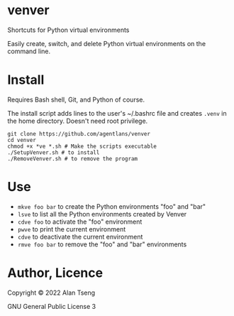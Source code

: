 # venver

Shortcuts for Python virtual environments

Easily create, switch, and delete Python virtual environments
on the command line.

# Install

Requires Bash shell, Git, and Python of course.

The install script adds lines to the user's ~/.bashrc file
and creates `.venv` in the home directory.
Doesn't need root privilege.

```
git clone https://github.com/agentlans/venver
cd venver
chmod +x *ve *.sh # Make the scripts executable
./SetupVenver.sh # to install
./RemoveVenver.sh # to remove the program
```

# Use

- `mkve foo bar` to create the Python environments "foo" and "bar"
- `lsve` to list all the Python environments created by Venver
- `cdve foo` to activate the "foo" environment
- `pwve` to print the current environment
- `cdve` to deactivate the current environment
- `rmve foo bar` to remove the "foo" and "bar" environments

# Author, Licence

Copyright :copyright: 2022 Alan Tseng

GNU General Public License 3
